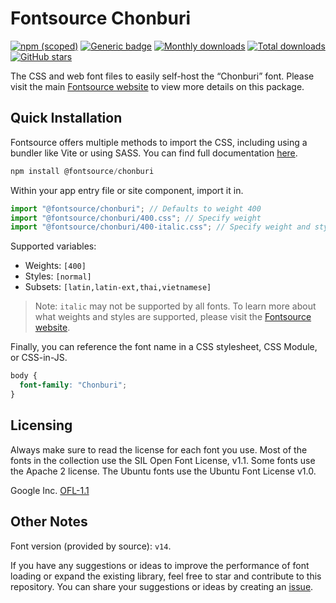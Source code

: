 # Fontsource Chonburi

[![npm (scoped)](https://img.shields.io/npm/v/@fontsource/chonburi?color=brightgreen)](https://www.npmjs.com/package/@fontsource/chonburi) [![Generic badge](https://img.shields.io/badge/fontsource-passing-brightgreen)](https://github.com/fontsource/fontsource) [![Monthly downloads](https://badgen.net/npm/dm/@fontsource/chonburi)](https://github.com/fontsource/fontsource) [![Total downloads](https://badgen.net/npm/dt/@fontsource/chonburi)](https://github.com/fontsource/fontsource) [![GitHub stars](https://img.shields.io/github/stars/fontsource/fontsource.svg?style=social&label=Star)](https://github.com/fontsource/fontsource/stargazers)

The CSS and web font files to easily self-host the “Chonburi” font. Please visit the main [Fontsource website](https://fontsource.org/fonts/chonburi) to view more details on this package.

## Quick Installation

Fontsource offers multiple methods to import the CSS, including using a bundler like Vite or using SASS. You can find full documentation [here](https://fontsource.org/docs/getting-started/introduction).

```javascript
npm install @fontsource/chonburi
```

Within your app entry file or site component, import it in.

```javascript
import "@fontsource/chonburi"; // Defaults to weight 400
import "@fontsource/chonburi/400.css"; // Specify weight
import "@fontsource/chonburi/400-italic.css"; // Specify weight and style
```

Supported variables:
- Weights: `[400]`
- Styles: `[normal]`
- Subsets: `[latin,latin-ext,thai,vietnamese]`

> Note: `italic` may not be supported by all fonts. To learn more about what weights and styles are supported, please visit the [Fontsource website](https://fontsource.org/fonts/chonburi).

Finally, you can reference the font name in a CSS stylesheet, CSS Module, or CSS-in-JS.

```css
body {
  font-family: "Chonburi";
}
```

## Licensing
Always make sure to read the license for each font you use. Most of the fonts in the collection use the SIL Open Font License, v1.1. Some fonts use the Apache 2 license. The Ubuntu fonts use the Ubuntu Font License v1.0.

Google Inc.
[OFL-1.1](http://scripts.sil.org/OFL)

## Other Notes
Font version (provided by source): `v14`.

If you have any suggestions or ideas to improve the performance of font loading or expand the existing library, feel free to star and contribute to this repository. You can share your suggestions or ideas by creating an [issue](https://github.com/fontsource/fontsource/issues).
